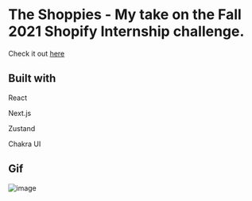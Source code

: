 # The Shoppies - My take on the Fall 2021 Shopify Internship challenge.

Check it out [here](https://fall2021-shopify-frontend-challenge.vercel.app/)

## Built with

React

Next.js

Zustand

Chakra UI

## Gif

![image](https://github.com/kevinli23/Fall2021-Shopify-Frontend-Challenge/blob/main/other/example.gif)
